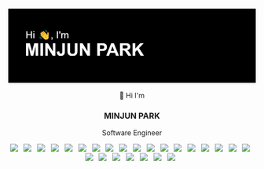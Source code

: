![header](header.png)
<p align="center"> 👋 Hi I'm</p>
<h3 align='center'> MINJUN PARK</h3>
<p align ="center">Software Engineer</p>


<p align="center">
  <img src="https://img.shields.io/badge/ruby-%23CC342D.svg?style=plastic&logo=ruby&logoColor=white"/>&nbsp;&nbsp;
  <img src="https://img.shields.io/badge/shell_script-%23121011.svg?style=plastic&logo=gnu-bash&logoColor=white"/>&nbsp;&nbsp;
  <img src="https://img.shields.io/badge/java-%23ED8B00.svg?style=plastic&logo=java&logoColor=white"/>&nbsp;&nbsp;
  <img src="https://img.shields.io/badge/javascript-%23323330.svg?style=plastic&logo=javascript&logoColor=%23F7DF1E"/>&nbsp;&nbsp;
  <img src="https://img.shields.io/badge/python-3670A0?style=plastic&logo=python&logoColor=ffdd54"/>&nbsp;&nbsp;
  <img src="https://img.shields.io/badge/express.js-%23404d59.svg?style=plastic&logo=express&logoColor=%2361DAFB"/>&nbsp;&nbsp;
  <img src="https://img.shields.io/badge/Flutter-%2302569B.svg?style=plastic&logo=Flutter&logoColor=white"/>&nbsp;&nbsp;
  <img src="https://img.shields.io/badge/NPM-%23000000.svg?style=plastic&logo=npm&logoColor=white"/>&nbsp;&nbsp;
  <img src="https://img.shields.io/badge/node.js-6DA55F?style=plastic&logo=node.js&logoColor=white"/>&nbsp;&nbsp;
  <img src="https://img.shields.io/badge/opencv-%23white.svg?style=plastic&logo=opencv&logoColor=white"/>&nbsp;&nbsp;
  <img src="https://img.shields.io/badge/rails-%23CC0000.svg?style=plastic&logo=ruby-on-rails&logoColor=white"/>&nbsp;&nbsp;
  <img src="https://img.shields.io/badge/threejs-black?style=plastic&logo=three.js&logoColor=white"/>&nbsp;&nbsp;
  <img src="https://img.shields.io/badge/vuejs-%2335495e.svg?style=plastic&logo=vuedotjs&logoColor=%234FC08D"/>&nbsp;&nbsp;
  <img src="https://img.shields.io/badge/VIM-%2311AB00.svg?style=plastic&logo=vim&logoColor=white"/>&nbsp;&nbsp;
  <img src="https://img.shields.io/badge/git-%23F05033.svg?style=plastic&logo=git&logoColor=white"/>&nbsp;&nbsp;
  <img src="https://img.shields.io/badge/rails-%23CC0000.svg?style=plastic&logo=ruby-on-rails&logoColor=white"/>&nbsp;&nbsp;
  <img src="https://img.shields.io/badge/AWS-%23FF9900.svg?style=plastic&logo=amazon-aws&logoColor=white"/>&nbsp;&nbsp;
  <img src="https://img.shields.io/badge/Cloudflare-F38020?style=plastic&logo=Cloudflare&logoColor=white"/>&nbsp;&nbsp;
  <img src="https://img.shields.io/badge/MongoDB-%234ea94b.svg?style=plastic&logo=mongodb&logoColor=white"/>&nbsp;&nbsp;
  <!-- <img src="https://img.shields.io/badge/mysql-%2300f.svg?style=plastic&logo=mysql&logoColor=white"/>&nbsp;&nbsp; -->
  <img src="https://img.shields.io/badge/-mocha-%238D6748?style=plastic&logo=mocha&logoColor=white"/>&nbsp;&nbsp;
  <img src="https://img.shields.io/badge/numpy-%23013243.svg?style=plastic&logo=numpy&logoColor=white"/>&nbsp;&nbsp;
  <img src="https://img.shields.io/badge/-mocha-%238D6748?style=plastic&logo=mocha&logoColor=white"/>&nbsp;&nbsp;
  <img src="https://img.shields.io/badge/Arch%20Linux-1793D1?logo=arch-linux&logoColor=fff&style=plastic"/>&nbsp;&nbsp;
  <img src="https://img.shields.io/badge/Android-3DDC84?style=plastic&logo=android&logoColor=white"/>&nbsp;&nbsp;
  <img src="https://img.shields.io/badge/Red%20Hat-EE0000?style=plastic&logo=redhat&logoColor=white"/>&nbsp;&nbsp;
</p>
